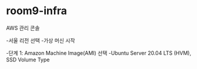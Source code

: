 # room9-infra

AWS 관리 콘솔

-서울 리전 선택
-가상 머신 시작

-단계 1: Amazon Machine Image(AMI) 선택
 -Ubuntu Server 20.04 LTS (HVM), SSD Volume Type
